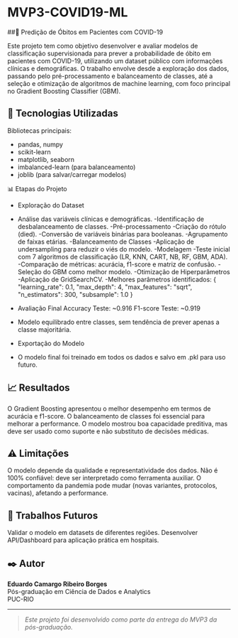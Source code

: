 # MVP3-COVID19-ML

##🧬 Predição de Óbitos em Pacientes com COVID-19

Este projeto tem como objetivo desenvolver e avaliar modelos de classificação supervisionada para prever a probabilidade de óbito em pacientes com COVID-19, utilizando um dataset público com informações clínicas e demográficas.
O trabalho envolve desde a exploração dos dados, passando pelo pré-processamento e balanceamento de classes, até a seleção e otimização de algoritmos de machine learning, com foco principal no Gradient Boosting Classifier (GBM).

## 🚀 Tecnologias Utilizadas
Bibliotecas principais:
- pandas, numpy
- scikit-learn
- matplotlib, seaborn
- imbalanced-learn (para balanceamento)
- joblib (para salvar/carregar modelos)

📊 Etapas do Projeto
- Exploração do Dataset
- Análise das variáveis clínicas e demográficas.
-Identificação de desbalanceamento de classes.
-Pré-processamento
-Criação do rótulo (died).
-Conversão de variáveis binárias para booleanas.
-Agrupamento de faixas etárias.
-Balanceamento de Classes
-Aplicação de undersampling para reduzir o viés do modelo.
-Modelagem
-Teste inicial com 7 algoritmos de classificação (LR, KNN, CART, NB, RF, GBM, ADA).
-Comparação de métricas: acurácia, f1-score e matriz de confusão.
-Seleção do GBM como melhor modelo.
-Otimização de Hiperparâmetros
-Aplicação de GridSearchCV.
-Melhores parâmetros identificados:
  {
    "learning_rate": 0.1,
    "max_depth": 4,
    "max_features": "sqrt",
    "n_estimators": 300,
    "subsample": 1.0
  }

- Avaliação Final
    Accuracy Teste: ~0.916
    F1-score Teste: ~0.919
  
- Modelo equilibrado entre classes, sem tendência de prever apenas a classe majoritária.
- Exportação do Modelo
- O modelo final foi treinado em todos os dados e salvo em .pkl para uso futuro.

## 📈 Resultados
O Gradient Boosting apresentou o melhor desempenho em termos de acurácia e f1-score.
O balanceamento de classes foi essencial para melhorar a performance.
O modelo mostrou boa capacidade preditiva, mas deve ser usado como suporte e não substituto de decisões médicas.

## ⚠️ Limitações
O modelo depende da qualidade e representatividade dos dados.
Não é 100% confiável: deve ser interpretado como ferramenta auxiliar.
O comportamento da pandemia pode mudar (novas variantes, protocolos, vacinas), afetando a performance.

## 🔮 Trabalhos Futuros
Validar o modelo em datasets de diferentes regiões.
Desenvolver API/Dashboard para aplicação prática em hospitais.

## ✒️ Autor
**Eduardo Camargo Ribeiro Borges**  
Pós-graduação em Ciência de Dados e Analytics  
PUC-RIO

---

> *Este projeto foi desenvolvido como parte da entrega do MVP3 da pós-graduação.*
